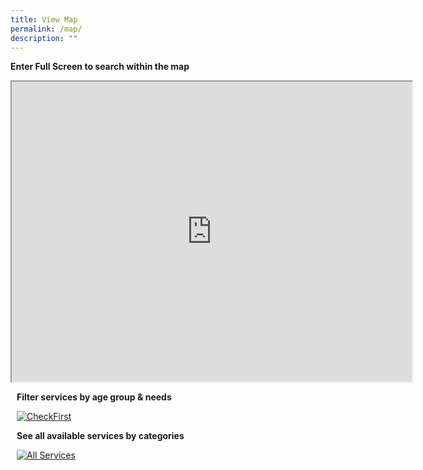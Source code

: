 ```yaml
---
title: View Map
permalink: /map/
description: ""
---
```

<b> Enter Full Screen to search within the map</b>

<iframe height="480" width="640" src="https://www.google.com/maps/d/u/1/embed?mid=1rUQJfhuhWAL8Rs7bDoON11i7eLvcPYv2&amp;ehbc=2E312F"></iframe>
<br>
<div class="row">
	<div style="margin: 10px;" class="col"> <p><b>Filter services by age group &amp; needs</b></p><p>
		<a href="/check-first/"><img alt="CheckFirst" src="https://www.checkfirst.gov.sg/assets/checkfirst-logo.svg"></a></p></div>
	<div style="margin: 10px;" class="col"> <p><b>See all available services by categories</b></p>
		<a href="/check-first/"><img alt="All Services" src="https://dabuttonfactory.com/button.png?t=All+Services&amp;f=Ubuntu-Bold&amp;ts=45&amp;tc=fff&amp;hp=45&amp;vp=20&amp;c=20&amp;bgt=unicolored&amp;bgc=999"></a></div>
	</div>